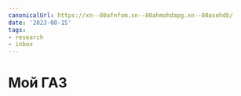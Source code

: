 ```yaml
---
canonicalUrl: https://xn--80afnfom.xn--80ahmohdapg.xn--80asehdb/
date: '2023-08-15'
tags:
- research
- inbox
---
```


# Мой ГАЗ